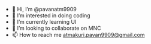 - 👋 Hi, I’m @pavanatm9909
- 👀 I’m interested in doing coding
- 🌱 I’m currently learning UI
- 💞️ I’m looking to collaborate on MNC
- 📫 How to reach me atmakuri.pavan9909@gmail.com

<!---
pavanatm9909/pavanatm9909 is a ✨ special ✨ repository because its `README.md` (this file) appears on your GitHub profile.
You can click the Preview link to take a look at your changes.
--->
